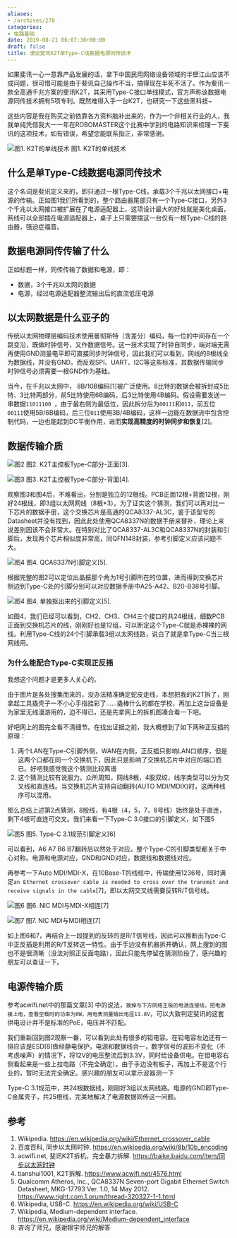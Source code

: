```yaml
---
aliases:
- /archives/278
categories:
- 电路基础
date: 2019-08-21 06:07:38+00:00
draft: false
title: 漫谈斐讯K2T单Type-C线数据电源同传技术
---
```


如果斐讯一心一意靠产品发展的话，拿下中国民用网络设备领域的半壁江山应该不成问题，很可惜可能是由于斐讯自己操作不当，搞得现在半死不活了。作为斐讯一款全高通千兆方案的斐讯K2T，其采用Type-C接口单线模式，官方声称该数据电源同传技术拥有5项专利。既然难得入手一台K2T，也研究一下这些黑科技~



这些内容是我在购买之前依靠各方资料脑补出来的，作为一个非相关行业的人，我就单纯凭借我大一一年在ROBOMASTER这个比赛中学到的电路知识来梳理一下斐讯的这项技术，如有错误，希望您能联系指正，非常感谢。


![图1. K2T的单线技术](./1565095562-IMG_20190806_203946.jpg)
图1. K2T的单线技术


## 什么是单Type-C线数据电源同传技术

这个名词是斐讯定义来的，即只通过一根Type-C线，承载3个千兆以太网接口+电源的传输。正如图1我们所看到的，整个路由器尾部只有一个Type-C接口，另外3个千兆以太网接口被扩展在了电源适配器上，这项设计最大的好处就是美化桌面，网线可以全部插在电源适配器上，桌子上只需要摆这一台仅有一根Type-C线的路由器，强迫症福音。

## 数据电源同传传输了什么

正如标题一样，同传传输了数据和电源，即：

  * 数据，3个千兆以太网的数据
  * 电源，经过电源适配器整流输出后的直流低压电源

## 以太网数据是什么亚子的

传统以太网物理层编码技术使用曼彻斯特（含差分）编码，每一位的中间存在一个跳变沿，既做时钟信号，又作数据信号。这一技术实现了时钟自同步，端对端无需再使用GND测量电平即可直接同步时钟信号，因此我们可以看到，网线的8根线全为数据线，并没有GND，而反观SPI、UART、I2C等这些标准，其数据传输同步时钟信号必须需要一根GND作为基础。

当今，在千兆以太网中， 8B/10B编码[1]被广泛使用。8比特的数据会被拆封成5比特、3比特两部分，前5比特使用6B编码，后3比特使用4B编码。假设需要发送一串数据`11011100 `，由于最右侧为最低位，因此拆分后为`00111`和`011`，前五位`00111`使用5B/6B编码，后三位`011`使用3B/4B编码，这样一边能在数据流中包含控制代码，一边也能起到DC平衡作用，进而**实现高精度的时钟同步和恢复**[2]。



## 数据传输介质

![图2](./image-8.png)
图2. K2T主控板Type-C部分-正面[3].

![图3](./image-9.png)
图3. K2T主控板Type-C部分-背面[4].

观察图3和图4后，不难看出，分别是独立的12根线。PCB正面12根+背面12根，刚好24根线，即3组以太网网线（8根*3）。为了证实这个猜测，我们可以再对比一下芯片的数据手册，这个交换芯片是高通的QCA8337-AL3C，鉴于该型号的Datasheet并没有找到，因此此处使用QCA8337N的数据手册来替补，理论上来说差别因该不会非常大。在特别对比了QCA8337-AL3C和QCA8337N的封装和引脚后，发现两个芯片相似度非常高，同QFN148封装，参考引脚定义应该问题不大。


![图4](./image-10.png)
图4. QCA8337N引脚定义[5].

根据完整的图2可以定位出晶振那个角为1号引脚所在的位置，进而得到交换芯片侧边到Type-C处的引脚分别可以对应数据手册中A25-A42、B20-B38号引脚。


![图4](./image-11.png)
图4. 单独抠出来的引脚定义[5].

如图4，我们已经可以看到，CH2、CH3、CH4三个接口的共24根线，细数PCB正面到交换机芯片的线，刚刚好也是12组，可以断定这个Type-C就是赤裸裸的网线。利用Type-C线的24个引脚承载3组以太网线路，说白了就是拿Type-C当三根网线用。

### 为什么能配合Type-C实现正反插

我想这个问题才是更多人关心的。

由于图片是各处搜集而来的，没办法精准确定蛇皮走线，本想把我的K2T拆了，刚拿起工具撬壳子一不小心手指挂彩了……撬棒什么的都在学校，再加上这台设备是为家里无线漫游用的，迫不得已，还是先拿网上的拆机图凑合看一下吧。

好吧网上的图完全看不清细节。在找出证据之前，我大概想到了如下两种正反插的原理：

  1. 两个LAN在Type-C引脚外侧，WAN在内侧，正反插只影响LAN口顺序，但是这两个口都在同一个交换机下，因此只是影响了交换机芯片中对应的端口而已。好吧我感觉我这个猜测比较离谱
  2. 这个猜测比较有说服力。众所周知，网线8根，4股双绞，线序类型可以分为交叉线和直连线。当交换机芯片支持自动翻转(AUTO MDI/MDIX)时，这两种线序可以混用。

那么总结上述第2点猜测，8股线，有4根（4，5，7，8号线）始终是处于直连，剩下4根可直连可交叉。我们来看一下Type-C 3.0接口的引脚定义，如下图5


![图5](./image-14.png)
图5. Type-C 3.1规范引脚定义[6]

可以看到，A6 A7 B6 B7翻转后以然处于对应。整个Type-C的引脚类型都关于中心对称。电源和电源对应，GND和GND对应，数据线和数据线对应。

再参考一下Auto MDI/MDI-X，在10Base-T的线缆中，传输使用1236号，同时满足`an Ethernet crossover cable is needed to cross over the transmit and receive signals in the cable`[7]，即以太网交叉线需要反转R/T信号线。


![图6](./image-15.png)
图6. NIC MDI与MDI-X相连[7]

![图7](./image-16.png)
图7. NIC MDI与MDI相连[7]

如上图6和7，再结合上一段提到的反转的是R/T信号线，因此可以推断出Type-C中正反插是利用的R/T反转这一特性。由于手边没有机器拆开确认，网上搜到的图也不是很清晰（没法对照正反面电路），因此只能先停留在猜测阶段了，感兴趣的朋友可以查证一下。

## 电源传输介质

参考acwifi.net中的那篇文章[3] 中的说法，`拨掉与下方网络主板的电源连接线，把电源接上电，查看空载时的功率为0W，用电表测量输出电压11.8V`，可以大致判定斐讯的这套供电设计并不是标准的PoE，电压并不匹配。

我们重新回到图2观察一番，可以看到此处有很多的钽电容。在钽电容左边还有一排应该是ESD[8]做经静电保护，电源和数据线合一，数字信号的波形不变化（不考虑噪声）的情况下，将12V的电压整流后到3.3V，同时给设备供电。在钽电容右侧看起来是一些上拉电路（不完全确定）。由于手边没有板子，再加上不是这个行业的，暂时无法完全确定。感兴趣的朋友可以拿示波器测一下

Type-C 3.1规范中，共24根数据线，刚刚好3组以太网线路。电源的GND即Type-C金属壳子，共25根线，完美地解决了电源数据同传这一问题。


## 参考
1. Wikipedia. https://en.wikipedia.org/wiki/Ethernet_crossover_cable
1. 百度百科, 同步以太网时钟. https://en.wikipedia.org/wiki/8b/10b_encoding
1. acwifi.net, 斐讯K2T拆机，完全暴力拆解. https://baike.baidu.com/item/同步以太网时钟
1. tianshui1001, K2T拆解. https://www.acwifi.net/4576.html
1. Qualcomm Atheros, Inc., QCA8337N Seven-port Gigabit Ethernet Switch Datasheet, MKG-17793 Ver. 1.0, 14 May 2012. https://www.right.com.1.orum/thread-320327-1-1.html
1. Wikipedia, USB-C. https://en.wikipedia.org/wiki/USB-C
1. Wikipedia, Medium-dependent interface. https://en.wikipedia.org/wiki/Medium-dependent_interface
1. 咨询了师兄，感谢银宇师兄的解答
